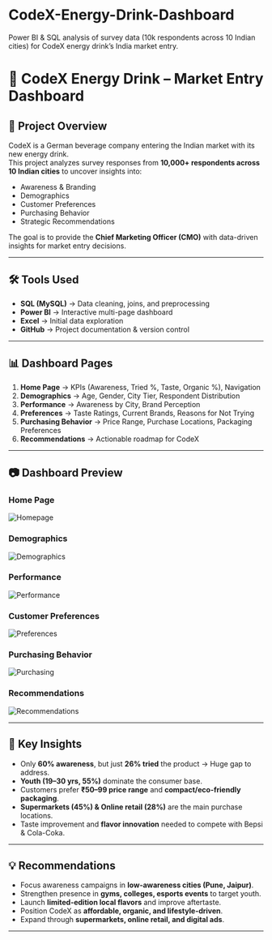 # CodeX-Energy-Drink-Dashboard
Power BI &amp; SQL analysis of survey data (10k respondents across 10 Indian cities) for CodeX energy drink’s India market entry.
# 🚀 CodeX Energy Drink – Market Entry Dashboard

## 📌 Project Overview
CodeX is a German beverage company entering the Indian market with its new energy drink.  
This project analyzes survey responses from **10,000+ respondents across 10 Indian cities** to uncover insights into:
- Awareness & Branding
- Demographics
- Customer Preferences
- Purchasing Behavior
- Strategic Recommendations

The goal is to provide the **Chief Marketing Officer (CMO)** with data-driven insights for market entry decisions.

---

## 🛠 Tools Used
- **SQL (MySQL)** → Data cleaning, joins, and preprocessing  
- **Power BI** → Interactive multi-page dashboard  
- **Excel** → Initial data exploration  
- **GitHub** → Project documentation & version control  

---

## 📊 Dashboard Pages
1. **Home Page** → KPIs (Awareness, Tried %, Taste, Organic %), Navigation  
2. **Demographics** → Age, Gender, City Tier, Respondent Distribution  
3. **Performance** → Awareness by City, Brand Perception  
4. **Preferences** → Taste Ratings, Current Brands, Reasons for Not Trying  
5. **Purchasing Behavior** → Price Range, Purchase Locations, Packaging Preferences  
6. **Recommendations** → Actionable roadmap for CodeX  

---

## 📷 Dashboard Preview
### Home Page
![Homepage](<alt="Homepage" src="https://github.com/user-attachments/assets/ae52fa91-1ba4-405d-9ef0-41bcd26a117f" />
)

### Demographics
![Demographics]()

### Performance
![Performance]()

### Customer Preferences
![Preferences]()

### Purchasing Behavior
![Purchasing]()

### Recommendations
![Recommendations]()

---

## 📌 Key Insights
- Only **60% awareness**, but just **26% tried** the product → Huge gap to address.  
- **Youth (19–30 yrs, 55%)** dominate the consumer base.  
- Customers prefer **₹50–99 price range** and **compact/eco-friendly packaging**.  
- **Supermarkets (45%) & Online retail (28%)** are the main purchase locations.  
- Taste improvement and **flavor innovation** needed to compete with Bepsi & Cola-Coka.  

---

## 💡 Recommendations
- Focus awareness campaigns in **low-awareness cities (Pune, Jaipur)**.  
- Strengthen presence in **gyms, colleges, esports events** to target youth.  
- Launch **limited-edition local flavors** and improve aftertaste.  
- Position CodeX as **affordable, organic, and lifestyle-driven**.  
- Expand through **supermarkets, online retail, and digital ads**.  

---
